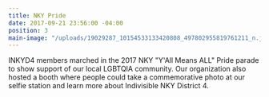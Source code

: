 ```yaml
---
title: NKY Pride
date: 2017-09-21 23:56:00 -04:00
position: 3
main-image: "/uploads/19029287_10154533133420808_497802955819761211_n.jpg"
---
```


INKYD4 members marched in the 2017 NKY "Y'All Means ALL" Pride parade to show support of our local LGBTQIA community. Our organization also hosted a booth where people could take a commemorative photo at our selfie station and learn more about Indivisible NKY District 4.